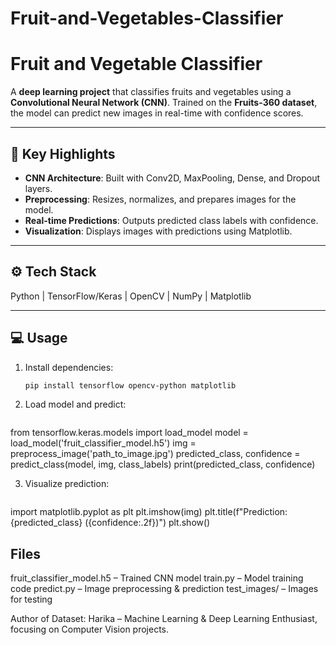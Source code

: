 # Fruit-and-Vegetables-Classifier
# Fruit and Vegetable Classifier

A **deep learning project** that classifies fruits and vegetables using a **Convolutional Neural Network (CNN)**. Trained on the **Fruits-360 dataset**, the model can predict new images in real-time with confidence scores.

---

## 🧠 Key Highlights

- **CNN Architecture**: Built with Conv2D, MaxPooling, Dense, and Dropout layers.
- **Preprocessing**: Resizes, normalizes, and prepares images for the model.
- **Real-time Predictions**: Outputs predicted class labels with confidence.
- **Visualization**: Displays images with predictions using Matplotlib.

---

## ⚙️ Tech Stack

Python | TensorFlow/Keras | OpenCV | NumPy | Matplotlib

---

## 💻 Usage

1. Install dependencies:
   ```bash
   pip install tensorflow opencv-python matplotlib

2. Load model and predict:
   ```bash
  from tensorflow.keras.models import load_model
  model = load_model('fruit_classifier_model.h5')
  img = preprocess_image('path_to_image.jpg')
  predicted_class, confidence = predict_class(model, img, class_labels)
  print(predicted_class, confidence)

3. Visualize prediction:
   ```bash
  import matplotlib.pyplot as plt
  plt.imshow(img)
  plt.title(f"Prediction: {predicted_class} ({confidence:.2f})")
  plt.show()

## Files
  
  fruit_classifier_model.h5 – Trained CNN model
  train.py – Model training code
  predict.py – Image preprocessing & prediction
  test_images/ – Images for testing

Author of Dataset: Harika – Machine Learning & Deep Learning Enthusiast, focusing on Computer Vision projects.
